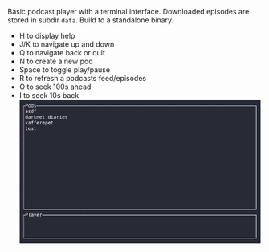 Basic podcast player with a terminal interface. Downloaded episodes are stored in subdir `data`.
Build to a standalone binary.

* H to display help
* J/K to navigate up and down
* Q to navigate back or quit
* N to create a new pod
* Space to toggle play/pause
* R to refresh a podcasts feed/episodes
* O to seek 100s ahead
* I to seek 10s back
![fred_podplayer_tui](https://github.com/fredlb/fred_podplayer_tui/blob/main/screenshots/podplayer.gif?raw=true)
